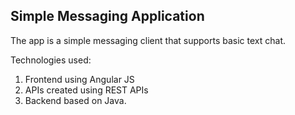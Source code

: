 ## Simple Messaging Application

The app is a simple messaging client that supports basic text chat.

Technologies used:
 1. Frontend using Angular JS
 2. APIs created using REST APIs
 3. Backend based on Java.

